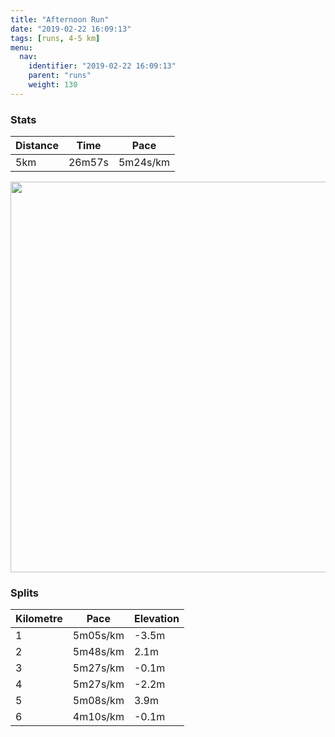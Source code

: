 ```yaml
---
title: "Afternoon Run"
date: "2019-02-22 16:09:13"
tags: [runs, 4-5 km]
menu:
  nav:
    identifier: "2019-02-22 16:09:13"
    parent: "runs"
    weight: 130
---
```


### Stats

| Distance | Time | Pace |
|----------|------|------|
|5km|26m57s|5m24s/km|

<img src='https://maps.googleapis.com/maps/api/staticmap?maptype=terrain&path=enc:wpjeI|yyLdC|GbHbBhK`QnHrVxF~d@m@qAz@hWo@b`@j@wb@w@oTj@xAkGya@}G_YgKaRqDIcGkK&key=AIzaSyBPVQ_iynBzLujdhfLzy8Z-5zczbktE55k&size=800x800&scale=2&markers=color:yellow|label:S|53.471,-2.26735&markers=color:green|label:F|53.47105999999999,-2.2672899999999996' width='625' />

### Splits

| Kilometre | Pace | Elevation |
|------|------|-----------|
|1|5m05s/km|-3.5m|
|2|5m48s/km|2.1m|
|3|5m27s/km|-0.1m|
|4|5m27s/km|-2.2m|
|5|5m08s/km|3.9m|
|6|4m10s/km|-0.1m|
